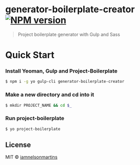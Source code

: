 # generator-boilerplate-creator [![NPM version][npm-image]][npm-url]

> Project boilerplate generator with Gulp and Sass

# Quick Start

### Install Yeoman, Gulp and Project-Boilerplate

```bash
$ npm i -g yo gulp-cli generator-boilerplate-creator
```

### Make a new directory and cd into it

```bash
$ mkdir PROJECT_NAME && cd $_
```

### Run project-boilerplate

```bash
$ yo project-boilerplate
```

## License

MIT © [iamnelsonmartins](.)

[npm-image]: https://badge.fury.io/js/generator-boilerplate-creator.svg
[npm-url]: https://npmjs.org/package/generator-boilerplate-creator
